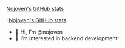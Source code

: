 [Nojoven's GitHub stats](https://github-readme-stats.vercel.app/api?username=nojoven&show_icons=true)

-[Nojoven's GitHub stats](https://github-readme-stats.vercel.app/api?username=nojoven&show_icons=true)

- 👋 Hi, I’m @nojoven
- 👀 I’m interested in backend development!
<!---
nojoven/nojoven is a ✨ special ✨ repository because I went from being a nurse aid to a backend developer.
--->
